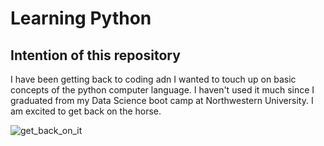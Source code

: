 # Learning Python

## Intention of this repository
I have been getting back to coding adn I wanted to touch up on basic concepts of the python computer language. I haven't used it much since I graduated from my Data Science boot camp at Northwestern University. I am excited to get back on the horse. 

![get_back_on_it](https://media.giphy.com/media/BpGWitbFZflfSUYuZ9/giphy.gif)

